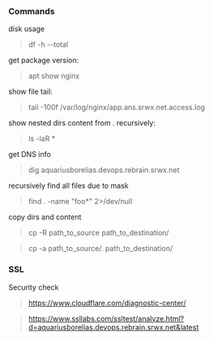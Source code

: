 ### Commands

disk usage
> df -h --total

get package version:
> apt show nginx

show file tail:
> tail -100f /var/log/nginx/app.ans.srwx.net.access.log 

show nested dirs content from . recursively:
> ls -laR *

get DNS info
> dig aquariusborelias.devops.rebrain.srwx.net

recursively find all files due to mask
> find . -name "foo*" 2>/dev/null

copy dirs and content
> cp -R path_to_source path_to_destination/

> cp -a path_to_source/. path_to_destination/

### SSL 

Security check

> https://www.cloudflare.com/diagnostic-center/

> https://www.ssllabs.com/ssltest/analyze.html?d=aquariusborelias.devops.rebrain.srwx.net&latest

